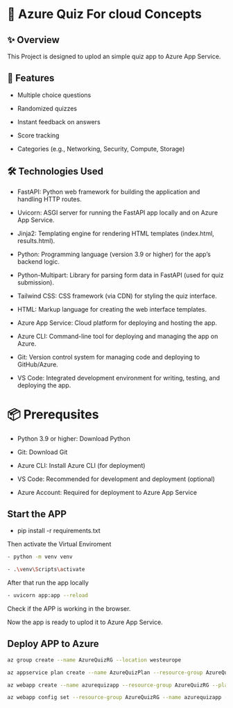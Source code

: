 # 📘 Azure Quiz For cloud Concepts

## ✨ Overview

This Project is designed to uplod an simple quiz app to Azure App Service.

## 🚀 Features

* Multiple choice questions

* Randomized quizzes

* Instant feedback on answers

* Score tracking

* Categories (e.g., Networking, Security, Compute, Storage)


##

## 🛠️ Technologies Used
- FastAPI: Python web framework for building the application and handling HTTP routes.

- Uvicorn: ASGI server for running the FastAPI app locally and on Azure App Service.
- Jinja2: Templating engine for rendering HTML templates (index.html, results.html).
- Python: Programming language (version 3.9 or higher) for the app’s backend logic.
- Python-Multipart: Library for parsing form data in FastAPI (used for quiz submission).
- Tailwind CSS: CSS framework (via CDN) for styling the quiz interface.
- HTML: Markup language for creating the web interface templates.
- Azure App Service: Cloud platform for deploying and hosting the app.
- Azure CLI: Command-line tool for deploying and managing the app on Azure.
- Git: Version control system for managing code and deploying to GitHub/Azure.
- VS Code: Integrated development environment for writing, testing, and deploying the app.


# 📦 Prerequsites

* Python 3.9 or higher: Download Python

* Git: Download Git

* Azure CLI: Install Azure CLI (for deployment)

* VS Code: Recommended for development and deployment (optional)

* Azure Account: Required for deployment to Azure App Service






## Start the APP

- pip install -r requirements.txt

Then activate the Virtual Enviroment

```bash
- python -m venv venv
```
```bash
- .\venv\Scripts\activate
```
After that run the app locally 
```bash
- uvicorn app:app --reload
```
Check if the APP is working in the browser.

Now the app is ready to uplod it to Azure App Service.

## Deploy APP to Azure
```bash
az group create --name AzureQuizRG --location westeurope

az appservice plan create --name AzureQuizPlan --resource-group AzureQuizRG --sku F1 --is-linux

az webapp create --name azurequizapp --resource-group AzureQuizRG --plan AzureQuizPlan --runtime "PYTHON:3.13"

az webapp config set --resource-group AzureQuizRG --name azurequizapp --startup-file "uvicorn app:app --host 0.0.0.0 --port 8000"
```

